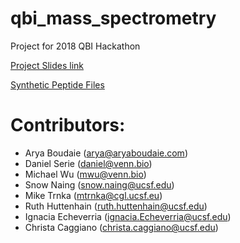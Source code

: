 # qbi_mass_spectrometry
Project for 2018 QBI Hackathon

[Project Slides link](https://docs.google.com/presentation/d/17TRaUvE4mK7D0b4Vhk5TQQrgMYXrxbx80U_s4TEl7ro/edit#slide=id.g44aca8a55f_3_8)

[Synthetic Peptide Files](https://drive.google.com/drive/u/1/folders/19WlyREvMSJO0nS80i8XNdeO0a5l6AdKQ)

# Contributors:

- Arya Boudaie (arya@aryaboudaie.com)
- Daniel Serie (daniel@venn.bio)
- Michael Wu (mwu@venn.bio)
- Snow Naing (snow.naing@ucsf.edu)
- Mike Trnka (mtrnka@cgl.ucsf.eu)
- Ruth Huttenhain (ruth.huttenhain@ucsf.edu)
- Ignacia Echeverria (ignacia.Echeverria@ucsf.edu)
- Christa Caggiano (christa.caggiano@ucsf.edu)
